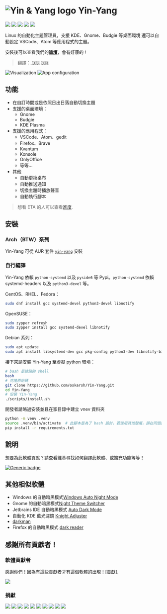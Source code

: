 # ![Yin & Yang logo](resources/logo.svg) Yin-Yang

![](https://img.shields.io/github/v/release/oskarsh/yin-yang)
![](https://img.shields.io/github/v/release/oskarsh/yin-yang?include_prereleases)
![](https://img.shields.io/github/downloads/oskarsh/yin-yang/total)
![](https://img.shields.io/badge/Build%20with-Python-yellow)
![](https://img.shields.io/github/license/oskarsh/yin-yang)

Linux 的自動化主題管理員，支援 KDE、Gnome、Budgie 等桌面環境 
還可以自動設定 VSCode、Atom 等應用程式的主題。

安裝後可以查看我們的[**論壇**](https://github.com/oskarsh/Yin-Yang/discussions)，會有好康的！

> 翻譯：[ 🇺🇸](README.md) [🇨🇳](README_zh_CN.md)

![Visualization](.github/images/header.png)
![App configuration](.github/images/settings.png)

## 功能

* 在自訂時間或是依照日出日落自動切換主題
* 支援的桌面環境：
  * Gnome
  * Budgie
  * KDE Plasma
* 支援的應用程式：
  * VSCode、Atom、gedit
  * Firefox、Brave
  * Kvantum
  * Konsole
  * OnlyOffice
  * 等等...
* 其他
  * 自動更換桌布
  * 自動推送通知
  * 切換主題時播放聲音
  * 自動執行腳本

> 想看 ETA 的人可以查看[進度](https://github.com/oskarsh/Yin-Yang/projects?type=classic).

## 安裝

### Arch（BTW）系列
Yin-Yang 可從 AUR 套件 [`yin-yang`](https://aur.archlinux.org/packages/yin-yang) 安裝


### 自行編譯
Yin-Yang 依賴 `python-systemd` 以及 `pyside6` 等 Pypi。`python-systemd` 依賴 systemd-headers 以及 `python3-devel` 等。

CentOS、RHEL、Fedora：
```bash
sudo dnf install gcc systemd-devel python3-devel libnotify
``` 

OpenSUSE：
```bash
sudo zypper refresh
sudo zypper install gcc systemd-devel libnotify
```

Debian 系列：
```bash
sudo apt update
sudo apt install libsystemd-dev gcc pkg-config python3-dev libnotify-bin
```

接下來請安裝 Yin-Yang 至虛擬 python 環境：
```bash
# bash 是建議的 shell
bash
# 克隆原始碼
git clone https://github.com/oskarsh/Yin-Yang.git
cd Yin-Yang
# 安裝 Yin-Yang
./scripts/install.sh
```

開發者請略過安裝並且在家目錄中建立 vnev 資料夾
```bash
python -m venv .venv
source .venv/bin/activate  # 此腳本是為了 bash 設計，若使用其他殼層，請在同個資料夾中尋找相容的腳本
pip install -r requirements.txt
```

## 說明

想要為此軟體貢獻？請查看維基尋找如何翻譯此軟體、或擴充功能等等！

[![Generic badge](https://img.shields.io/badge/Visit-Wiki-BLUE.svg)](<https://github.com/oskarsh/Yin-Yang/wiki>)

## 其他相似軟體

- Windows 的自動暗黑模式[Windows Auto Night Mode](https://github.com/AutoDarkMode/Windows-Auto-Night-Mode)
- Gnome 的自動暗黑模式[Night Theme Switcher](https://extensions.gnome.org/extension/2236/night-theme-switcher/)
- Jetbrains IDE 自動暗黑模式 [Auto Dark Mode](https://github.com/weisJ/auto-dark-mode)
- 自動化 KDE 藍光濾鏡 [Knight Adjuster](https://github.com/adrium/knightadjuster)
- [darkman](https://gitlab.com/WhyNotHugo/darkman)
- Firefox 的自動暗黑模式 [dark reader](https://darkreader.org/)

## 感謝所有貢獻者！

### 軟體貢獻者

感謝你們！因為有這些貢獻者才有這個軟體的出現！[[貢獻](https://github.com/oskarsh/Yin-Yang/wiki/Contributing)].

[![](https://opencollective.com/Yin-Yang/contributors.svg?button=false)](https://github.com/oskarsh/Yin-Yang/graphs/contributors)

### 捐獻

<a href="https://opencollective.com/Yin-Yang/organization/0/website"><img src="https://opencollective.com/Yin-Yang/organization/0/avatar.svg"></a>
<a href="https://opencollective.com/Yin-Yang/organization/1/website"><img src="https://opencollective.com/Yin-Yang/organization/1/avatar.svg"></a>
<a href="https://opencollective.com/Yin-Yang/organization/2/website"><img src="https://opencollective.com/Yin-Yang/organization/2/avatar.svg"></a>
<a href="https://opencollective.com/Yin-Yang/organization/3/website"><img src="https://opencollective.com/Yin-Yang/organization/3/avatar.svg"></a>
<a href="https://opencollective.com/Yin-Yang/organization/4/website"><img src="https://opencollective.com/Yin-Yang/organization/4/avatar.svg"></a>
<a href="https://opencollective.com/Yin-Yang/organization/5/website"><img src="https://opencollective.com/Yin-Yang/organization/5/avatar.svg"></a>
<a href="https://opencollective.com/Yin-Yang/organization/6/website"><img src="https://opencollective.com/Yin-Yang/organization/6/avatar.svg"></a>
<a href="https://opencollective.com/Yin-Yang/organization/7/website"><img src="https://opencollective.com/Yin-Yang/organization/7/avatar.svg"></a>
<a href="https://opencollective.com/Yin-Yang/organization/8/website"><img src="https://opencollective.com/Yin-Yang/organization/8/avatar.svg"></a>
<a href="https://opencollective.com/Yin-Yang/organization/9/website"><img src="https://opencollective.com/Yin-Yang/organization/9/avatar.svg"></a>